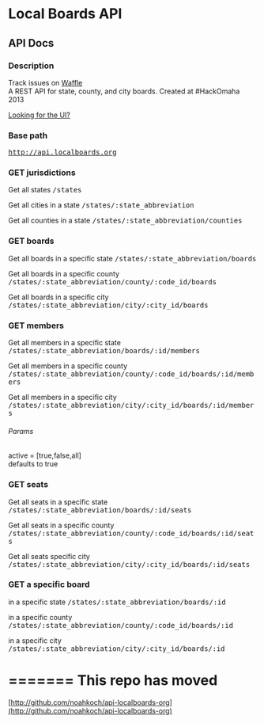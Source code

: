 # Local Boards API

API Docs
------
### Description

Track issues on [Waffle](https://waffle.io/noahkoch/api-localboards-org)
<br/>
A REST API for state, county, and city boards. Created at #HackOmaha 2013

[Looking for the UI?](https://github.com/trakaus/localboards-ui)

### Base path
<tt>http://api.localboards.org</tt>


### GET jurisdictions

Get all states
<tt>/states</tt> 

Get all cities in a state
<tt>/states/:state_abbreviation</tt> 

Get all counties in a state
<tt>/states/:state_abbreviation/counties</tt> 


### GET boards

Get all boards in a specific state
<tt>/states/:state_abbreviation/boards</tt> 

Get all boards in a specific county
<tt>/states/:state_abbreviation/county/:code_id/boards</tt> 

Get all boards in a specific city
<tt>/states/:state_abbreviation/city/:city_id/boards</tt> 


### GET members

Get all members in a specific state
<tt>/states/:state_abbreviation/boards/:id/members</tt> 

Get all members in a specific county
<tt>/states/:state_abbreviation/county/:code_id/boards/:id/members</tt> 

Get all members in a specific city
<tt>/states/:state_abbreviation/city/:city_id/boards/:id/members</tt> 

###### Params

active = [true,false,all]
<br/>
defaults to true

### GET seats

Get all seats in a specific state
<tt>/states/:state_abbreviation/boards/:id/seats</tt> 

Get all seats in a specific county
<tt>/states/:state_abbreviation/county/:code_id/boards/:id/seats</tt> 

Get all seats specific city
<tt>/states/:state_abbreviation/city/:city_id/boards/:id/seats</tt> 

### GET a specific board

in a specific state
<tt>/states/:state_abbreviation/boards/:id</tt> 

in a specific county
<tt>/states/:state_abbreviation/county/:code_id/boards/:id</tt> 

in a specific city
<tt>/states/:state_abbreviation/city/:city_id/boards/:id</tt> 

=======
This repo has moved
======

[http://github.com/noahkoch/api-localboards-org](http://github.com/noahkoch/api-localboards-org)
